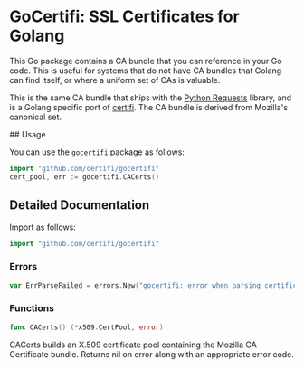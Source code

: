 # GoCertifi: SSL Certificates for Golang

This Go package contains a CA bundle that you can reference in your Go code.
This is useful for systems that do not have CA bundles that Golang can find
itself, or where a uniform set of CAs is valuable.

This is the same CA bundle that ships with the
[Python Requests](https://github.com/kennethreitz/requests) library, and is a
Golang specific port of [certifi](https://github.com/kennethreitz/certifi). The
CA bundle is derived from Mozilla's canonical set.

## Usage

You can use the `gocertifi` package as follows:

```go
import "github.com/certifi/gocertifi"
cert_pool, err := gocertifi.CACerts()
```

## Detailed Documentation

Import as follows:

```go
import "github.com/certifi/gocertifi"
```

### Errors

```go
var ErrParseFailed = errors.New("gocertifi: error when parsing certificates")
```

### Functions

```go
func CACerts() (*x509.CertPool, error)
```
CACerts builds an X.509 certificate pool containing the Mozilla CA Certificate
bundle. Returns nil on error along with an appropriate error code.
